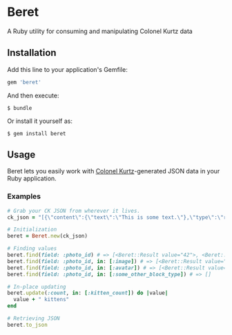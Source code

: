 # Beret

A Ruby utility for consuming and manipulating Colonel Kurtz data

## Installation

Add this line to your application's Gemfile:

```ruby
gem 'beret'
```

And then execute:

    $ bundle

Or install it yourself as:

    $ gem install beret

## Usage

Beret lets you easily work with [Colonel Kurtz](https://github.com/vigetlabs/colonel-kurtz)-generated JSON data in your Ruby application.

### Examples
```ruby
# Grab your CK JSON from wherever it lives.
ck_json = "[{\"content\":{\"text\":\"This is some text.\"},\"type\":\"redactor\",\"blocks\":[{\"type\":\"image\", \"content\":{\"photo_id\":\"42\"}},{\"type\":\"avatar\", \"content\":{\"photo_id\":\"144\"}}]}]"

# Initialization
beret = Beret.new(ck_json)

# Finding values
beret.find(field: :photo_id) # => [<Beret::Result value="42">, <Beret::Result value="144">]
beret.find(field: :photo_id, in: [:image]) # => [<Beret::Result value="42">]
beret.find(field: :photo_id, in: [:avatar]) # => [<Beret::Result value="144">]
beret.find(field: :photo_id, in: [:some_other_block_type]) # => []

# In-place updating
beret.update(:count, in: [:kitten_count]) do |value|
  value + " kittens"
end

# Retrieving JSON
beret.to_json
